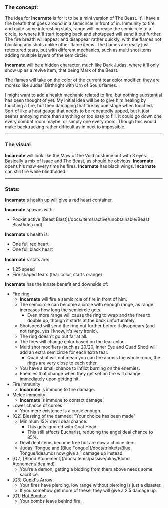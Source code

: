 ### The concept:

The idea for **Incarnate** is for it to be a mini version of The Beast.
It'll have a fire breath that goes around in a semicircle in front of in.
Immunity to fire and quite some interesting stats, range will increase the semicircle to a circle, to where it'll start looping back and shotspeed will send it out further.
The fire breath will appear and disappear rather quickly, with the flames not blocking any shots unlike other flame items.
The flames are really just retextured tears, but with different mechanics, such as multi shot items adding multiple layers of the semicircle.

**Incarnate** will be a hidden character, much like Dark Judas, where it'll only show up as a revive item, that being Mark of the Beast.

The flames will take on the color of the current tear color modifier, they are moreso like Judas' Birthright with Urn of Souls flames.

I might want to add a health mechanic related to fire, but nothing substantial has been thought of yet.
My initial idea will be to give him healing by touching a fire, but then damaging that fire by one stage when touched.
Sort of like a heat gauge that needs to be repeatedly upped, but it just seems annoying more than anything or too easy to fill.
It could go down one every combat room maybe, or simply one every room.
Though this would make backtracking rather difficult as in next to impossible.

---

### The visual

**Incarnate** will look like the Maw of the Void costume but with 3 eyes.
Basically a mix of Isaac and The Beast, as should be obvious.
**Incarnate** opens his maw every time he fires.
**Incarnate** has black wings.
**Incarnate** can still fire while blindfolded.

---

### Stats:

**Incarnate**'s health up will give a red heart container.

**Incarnate** spawns with:
- Pocket active [Beast Blast](/docs/items/active/unobtainable/Beast Blast/idea.md)

**Incarnate**'s health is:
- One full red heart
- One full black heart

**Incarnate**'s stats are:
- 1.25 speed
- Fire shaped tears (tear color, starts orange)

**Incarnate** has the innate benefit and downside of:
- Fire ring
  - **Incarnate** will fire a semicircle of fire in front of him.
  - The semicircle can become a circle with enough range, as range increases how long the semicircle gets.
    - Even more range will cause the ring to wrap and the fires to double up, though it starts at the back unfortunately.
  - Shotspeed will send the ring out further before it disappears (and not range, yes I know, it's very ironic).
  - The ring doesn't go out far at all.
  - The fires will change color based on the tear color.
  - Multi shot modifiers (such as 20/20, Inner Eye and Quad Shot) will add an extra semicircle for each extra tear.
    - Quad shot will not mean you can fire across the whole room, the rings are very close to each other.
  - You have a small chance to inflict burning on the enemies.
  - Enemies that change when they get set on fire will change immediately upon getting hit.
- Fire immunity
  - **Incarnate** is immune to fire damage.
- Melee immunity
  - **Incarnate** is immune to contact damage.
- Lower chance of curses
  - Your mere existence is a curse enough.
- [Q2] Blessing of the damned: "Your choice has been made"
  - Minimum 15% devil deal chance.
    - This gets ignored with Goat Head.
    - This still affects Eucharist, reducing the angel deal chance to 85%.
  - Devil deal items become free but are now a choice item.
  - [Judas' Tongue](https://bindingofisaacrebirth.fandom.com/wiki/Judas'_Tongue) and [Blue Tongue](/docs/trinkets/Blue Tongue/idea.md) now give a 1 damage up instead.
- [Q2] [Blood Atonement](/docs/items/passive/okay/Blood Atonement/idea.md)
  - You're a demon, getting a bidding from them above needs some sacrifice.
- [Q3] [Cupid's Arrow](https://bindingofisaacrebirth.fandom.com/wiki/Cupid%27s_Arrow)
  - Your fires have piercing, low range without piercing is just a disaster.
  - If you somehow get more of these, they will give a 2.5 damage up.
- [Q1] [Hot Bombs](https://bindingofisaacrebirth.fandom.com/wiki/Hot_Bombs):
  - Your bombs leave behind fire.